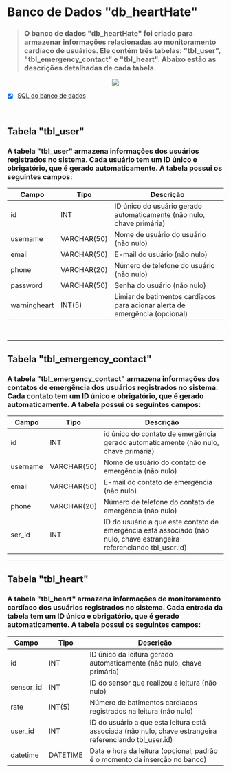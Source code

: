 # Banco de Dados "db_heartHate" 
> ### O banco de dados "db_heartHate" foi criado para armazenar informações relacionadas ao monitoramento cardíaco de usuários. Ele contém três tabelas: "tbl_user", "tbl_emergency_contact" e "tbl_heart". Abaixo estão as descrições detalhadas de cada tabela.

<p align="center">
  <img src="https://user-images.githubusercontent.com/97262778/232672242-919925eb-c206-4448-b013-8c121c422d5b.png">
</p>

- [x] [SQL do banco de dados](https://github.com/PedroFnseca/heart-rate-viewer/blob/main/database/db.sql)

<br>

## Tabela "tbl_user"

### A tabela "tbl_user" armazena informações dos usuários registrados no sistema. Cada usuário tem um ID único e obrigatório, que é gerado automaticamente. A tabela possui os seguintes campos:

| Campo | Tipo | Descrição |
| ----- | ----- | ------ |
| id | INT | ID único do usuário gerado automaticamente (não nulo, chave primária) |
| username |	VARCHAR(50) |	Nome de usuário do usuário (não nulo) |
| email |	VARCHAR(50) |	E-mail do usuário (não nulo) |
| phone |	VARCHAR(20) |	Número de telefone do usuário (não nulo) |
| password |	VARCHAR(50) |	Senha do usuário (não nulo) |
| warningheart | INT(5)	| Limiar de batimentos cardíacos para acionar alerta de emergência (opcional) |

<br>

---

## Tabela "tbl_emergency_contact"

### A tabela "tbl_emergency_contact" armazena informações dos contatos de emergência dos usuários registrados no sistema. Cada contato tem um ID único e obrigatório, que é gerado automaticamente. A tabela possui os seguintes campos:

| Campo | Tipo | Descrição |
| ----- | ----- | ------ |
| id | INT	| id único do contato de emergência gerado automaticamente (não nulo, chave primária)|
| username | VARCHAR(50) |	Nome de usuário do contato de emergência (não nulo)|
| email | VARCHAR(50) |	E-mail do contato de emergência (não nulo)|
| phone | VARCHAR(20) |	Número de telefone do contato de emergência (não nulo)|
| ser_id | INT |	ID do usuário a que este contato de emergência está associado (não nulo, chave estrangeira referenciando tbl_user.id)|

---

## Tabela "tbl_heart"

### A tabela "tbl_heart" armazena informações de monitoramento cardíaco dos usuários registrados no sistema. Cada entrada da tabela tem um ID único e obrigatório, que é gerado automaticamente. A tabela possui os seguintes campos:
| Campo | Tipo | Descrição |
| ----- | ----- | ------ |
|id |	INT |	ID único da leitura gerado automaticamente (não nulo, chave primária)|
|sensor_id |	INT |	ID do sensor que realizou a leitura (não nulo)|
|rate	| INT(5) |	Número de batimentos cardíacos registrados na leitura (não nulo)|
|user_id	| INT	|ID do usuário a que esta leitura está associada (não nulo, chave estrangeira referenciando tbl_user.id)|
|datetime	| DATETIME |	Data e hora da leitura (opcional, padrão é o momento da inserção no banco)|

